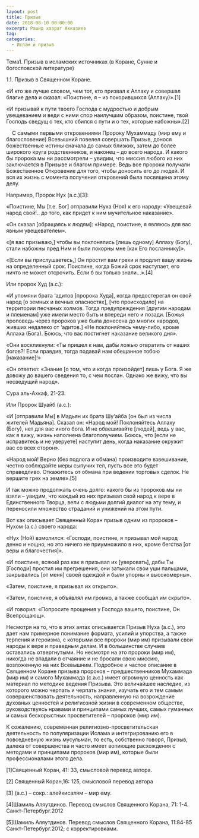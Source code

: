 ```yaml
---
layout: post
title: Призыв
date: 2018-08-10 00:00:00
excerpt: Рашид хазрат Акказиев
tag:
categories:
  - Ислам и призыв
---
```


Тема1. Призыв в исламских источниках (в Коране, Сунне и богословской литературе)

1.1. Призыв в Священном Коране.

&laquo;И кто же лучше словом, чем тот, кто призвал к Аллаху и совершал благие дела и сказал: &laquo;Поистине, я – из покорившихся (Аллаху)&raquo;.[1]

&laquo;И призывай к пути твоего Господа с мудростью и добрым увещеванием и веди с ними спор наилучшим образом, поистине, твой Господь сведущ о тех, кто сбился с пути и о тех, которые набожны&raquo;.[2]

&nbsp; &nbsp; С самыми первыми откровениями Пророку Мухаммаду (мир ему и благословение) Всевышний повелел совершать Призыв, донося божественные истины сначала до самых близких, затем до более широкого круга родственников, и наконец – до всего народа. И какого бы пророка мы ни рассмотрели – увидим, что миссия любого из них заключается в Призыве и благом примере. Ведь все пророки получали Божественное Откровение для того, чтобы доносить его до людей. И вся их жизнь с момента получения откровений была посвящена этому делу.

Например, Пророк Нух (а.с.)[3]:

&laquo;Поистине, Мы [т.е. Бог] отправили Нуха (Ноя) к его народу: &laquo;Увещевай народ свой!.. до того, как придет к ним мучительное наказание&raquo;.

&laquo;Он сказал [обращаясь к людям]: &laquo;Народ, поистине, я являюсь для вас явным увещевателем&raquo;.

&laquo;[я вас призываю,] чтобы вы поклонялись [лишь одному] Аллаху (Богу), стали набожны пред Ним и были покорны мне [как Его посланнику]&raquo;.

&laquo;[Если вы прислушаетесь,] Он простит вам грехи и продлит вашу жизнь на определенный срок. Поистине, когда Божий срок наступает, его ничто не может отсрочить. Если б вы только знали…&raquo;.[4]

Или пророк Худ (а.с.):

&laquo;И упомяни брата ‘адитов [пророка Худа], когда предостерегал он свой народ [о земных и вечных опасностях], [что происходило] на территории песчаных холмов. Тогда предупреждения [другим народам и племенам] уже имели место быть и впереди него и позади. [Божья проповедь через пророков уже была донесена до многих народов, живших недалеко от ‘адитов.] &laquo;Не поклоняйтесь чему-либо, кроме Аллаха (Бога). Боюсь, что вас постигнет наказание великого дня&raquo;.

&laquo;Они воскликнули: &laquo;Ты пришел к нам, дабы ложью отвратить от наших богов?! Если правдив, тогда подавай нам обещанное тобою [наказание]!&raquo;

&laquo;Он ответил: &laquo;Знание [о том, что и когда произойдет] лишь у Бога. Я же довожу до вашего сведения то, с чем послан. Однако же вижу, что вы несведущий народ&raquo;.

Сура аль-Ахкаф, 21-23.

Или Пророк Шуайб (а.с.):

&laquo;И [отправили Мы] в Мадьян их брата Шу‘айба [он был из числа жителей Мадьяна]. Сказал он: &laquo;Народ мой! Поклоняйтесь Аллаху (Богу), нет для вас иного бога. И не обвешивайте [людей], ведь у вас, как я вижу, жизнь наполнена благополучием. Боюсь, что [если не исправитесь и не уверуете] наступит день, когда наказание окружит вас со всех сторон&raquo;.

&laquo;Народ мой! Верно (без подлога и обмана) производите взвешивание, честно соблюдайте меры сыпучих тел, пусть все это будет справедливо. Откажитесь от обмана при ведении торговых сделок. Не вершите грех на земле&raquo;.[5]

И так можно продолжать очень долго: какого бы из пророков мы ни взяли – увидим, что каждый из них призывал свой народ к вере в Единственного Творца, вели с людьми долгий диалог на эту тему, и переносили множество страданий и унижений на этом пути.

Вот как описывает Священный Коран призыв одним из пророков – Нухом (а.с.) своего народа:

&laquo;Нух (Ной) взмолился: &laquo;Господи, поистине, я призывал мой народ денно и нощно, но это ничего не приумножило в них, кроме бегства [от веры и благочестия]&raquo;.

&laquo;И поистине, всякий раз как я призывал их [уверовать], дабы Ты [Господи] простил им прегрешения, они затыкали свои уши пальцами, закрывались [от меня] своей одеждой и были упорны и высокомерны&raquo;.

&laquo;Затем, поистине, я призывал их открыто&raquo;.

&laquo;Затем, поистине, я объявлял им громко, а также сообщал им скрыто&raquo;.

&laquo;И говорил: &laquo;Попросите прощения у Господа вашего, поистине, Он Всепрощающ&raquo;.

Несмотря на то, что в этих аятах описывается Призыв Нуха (а.с.), это дает нам примерное понимание формата, усилий и упорства, а также терпения и героизма, с которыми все пророки (мир им) призывали свои народы к вере и праведным делам. И в большинстве случаев оставались отвергнутыми. Но несмотря на это пророки (мир им), никогда не впадали в отчаяние и не бросали свою миссию, возложенную на них Всевышним. Подробное и частое описание в Священном Коране призыва пророков – предшественников Мухаммада (мир им) и самого Мухаммада (с.а.с.) имеет огромную ценность как материал по методике ведения Призыва. Это величайшее наследие, из которого можно черпать и черпать знания, изучать его и тем самым совершенствовать деятельность, направленную на возрождение духовных ценностей и религиозной жизни в современном обществе, руководствуясь нравами и принципами самых лучших, самых гуманных и самых бескорыстных просветителей – пророков (мир им).

К сожалению, современная религиозно-просветительская деятельность по популяризации Ислама и интегрированию его в повседневную жизнь мусульман, то есть, собственно говоря, Призыв, далека от совершенства и часто имеет вопиющие расхождения с методами и принципами пророков (мир им), которые были профессионалами этого дела.

[1]Священный Коран, 41: 33, смысловой перевод автора.

[2] Священный Коран,16: 125, смысловой перевод автора

[3] (а.с.) – сокр.: алейхисалям – мир ему.

[4]Шамиль Аляутдинов. Перевод смыслов Священного Корана, 71: 1-4. Санкт-Петербург.2012

[5]Шамиль Аляутдинов. Перевод смыслов Священного Корана, 11:84-85 Санкт-Петербург.2012; с корректировками.